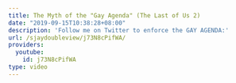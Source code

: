 ```yaml
---
title: The Myth of the "Gay Agenda" (The Last of Us 2)
date: "2019-09-15T10:38:28+08:00"
description: 'Follow me on Twitter to enforce the GAY AGENDA:'
url: /sjaydoubleview/j73N8cPifWA/
providers:
  youtube:
    id: j73N8cPifWA
type: video
---
```

